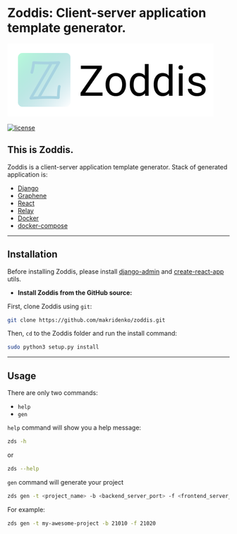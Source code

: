 # Zoddis: Client-server application template generator.

![Zoddis Logo](pics/logo.png)

[![license](https://img.shields.io/github/license/mashape/apistatus.svg?maxAge=2592000)](https://github.com/keras-team/keras/blob/master/LICENSE)

## This is Zoddis.

Zoddis is a client-server application template generator. Stack of generated application is:
  - [Django](https://github.com/django/django)
  - [Graphene](https://github.com/graphql-python/graphene)
  - [React](https://github.com/facebook/react)
  - [Relay](https://github.com/facebook/relay)
  - [Docker](https://www.docker.com/)
  - [docker-compose](https://docs.docker.com/compose/)
  
------------------

## Installation

Before installing Zoddis, please install [django-admin](https://github.com/django/django) and [create-react-app](https://github.com/facebook/create-react-app) utils.

- **Install Zoddis from the GitHub source:**

First, clone Zoddis using `git`:
```sh
git clone https://github.com/makridenko/zoddis.git
```

Then, `cd` to the Zoddis folder and run the install command:
```sh
sudo python3 setup.py install
```

------------------

## Usage

There are only two commands:
  - `help`
  - `gen`

`help` command will show you a help message:
```sh
zds -h
```
or
```sh
zds --help
```

`gen` command will generate your project
```sh
zds gen -t <project_name> -b <backend_server_port> -f <frontend_server_port>
```

For example:
```sh
zds gen -t my-awesome-project -b 21010 -f 21020
```
